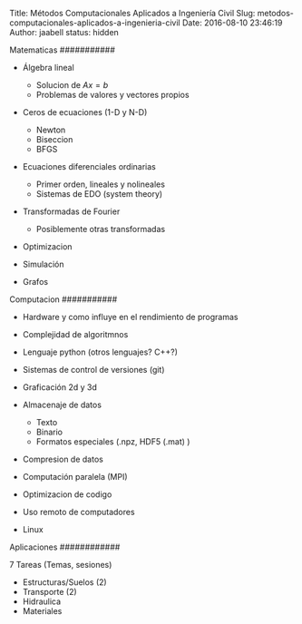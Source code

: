 Title: Métodos Computacionales Aplicados a Ingeniería Civil
Slug: metodos-computacionales-aplicados-a-ingenieria-civil
Date: 2016-08-10 23:46:19
Author: jaabell
status: hidden

Matematicas
###########

* Álgebra lineal
    * Solucion de $A x = b$
    * Problemas de valores y vectores propios

* Ceros de ecuaciones    (1-D y N-D)
    * Newton
    * Biseccion 
    * BFGS

* Ecuaciones diferenciales ordinarias
    * Primer orden, lineales y nolineales
    * Sistemas de EDO (system theory)

* Transformadas de Fourier
    * Posiblemente otras transformadas

* Optimizacion 

* Simulación

* Grafos


Computacion
###########

* Hardware y como influye en el rendimiento de programas

* Complejidad de algoritmnos

* Lenguaje python (otros lenguajes? C++?)

* Sistemas de control de versiones (git)

* Graficación 2d y 3d

* Almacenaje de datos
    * Texto
    * Binario
    * Formatos especiales (.npz, HDF5 (.mat) )

* Compresion de datos

* Computación paralela (MPI)

* Optimizacion de codigo 

* Uso remoto de computadores

* Linux


Aplicaciones
############


7 Tareas (Temas, sesiones)

* Estructuras/Suelos (2)
* Transporte (2)
* Hidraulica 
* Materiales
